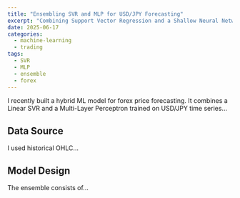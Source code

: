```yaml
---
title: "Ensembling SVR and MLP for USD/JPY Forecasting"
excerpt: "Combining Support Vector Regression and a Shallow Neural Network to predict forex price movements."
date: 2025-06-17
categories:
  - machine-learning
  - trading
tags:
  - SVR
  - MLP
  - ensemble
  - forex
---
```


I recently built a hybrid ML model for forex price forecasting. It combines a Linear SVR and a Multi-Layer Perceptron trained on USD/JPY time series...

## Data Source
I used historical OHLC...

## Model Design
The ensemble consists of...
